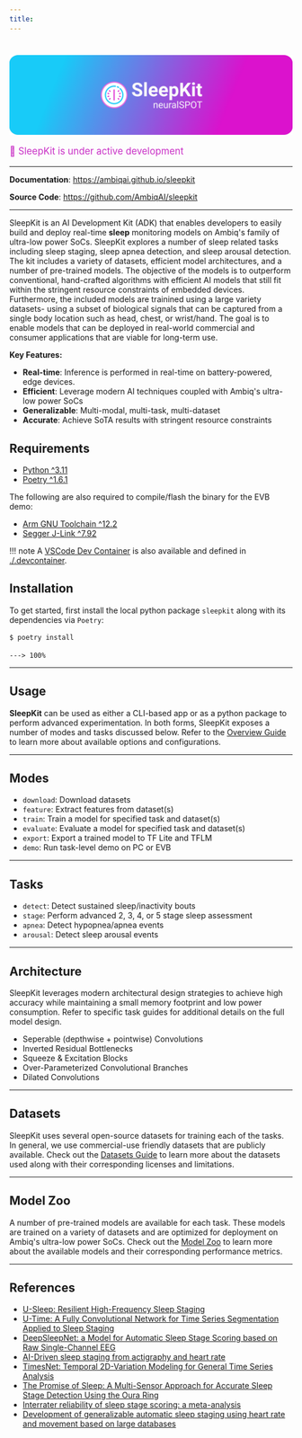 ```yaml
---
title:
---
```

#

<p align="center">
  <a href="https://github.com/AmbiqAI/sleepkit"><img src="./assets/sleepkit-banner.png" alt="SleepKit"></a>
</p>

<p style="color:rgb(201,48,198); font-size: 1.2em;">
🚧 SleepKit is under active development
</p>

---

**Documentation**: <a href="https://ambiqai.github.io/sleepkit" target="_blank">https://ambiqai.github.io/sleepkit</a>

**Source Code**: <a href="https://github.com/AmbiqAI/sleepkit" target="_blank">https://github.com/AmbiqAI/sleepkit</a>

---

SleepKit is an AI Development Kit (ADK) that enables developers to easily build and deploy real-time __sleep__ monitoring models on Ambiq's family of ultra-low power SoCs. SleepKit explores a number of sleep related tasks including sleep staging, sleep apnea detection, and sleep arousal detection. The kit includes a variety of datasets, efficient model architectures, and a number of pre-trained models. The objective of the models is to outperform conventional, hand-crafted algorithms with efficient AI models that still fit within the stringent resource constraints of embedded devices. Furthermore, the included models are trainined using a large variety datasets- using a subset of biological signals that can be captured from a single body location such as head, chest, or wrist/hand. The goal is to enable models that can be deployed in real-world commercial and consumer applications that are viable for long-term use.


**Key Features:**

* **Real-time**: Inference is performed in real-time on battery-powered, edge devices.
* **Efficient**: Leverage modern AI techniques coupled with Ambiq's ultra-low power SoCs
* **Generalizable**: Multi-modal, multi-task, multi-dataset
* **Accurate**: Achieve SoTA results with stringent resource constraints

## <span class="sk-h2-span">Requirements</span>

* [Python ^3.11](https://www.python.org)
* [Poetry ^1.6.1](https://python-poetry.org/docs/#installation)

The following are also required to compile/flash the binary for the EVB demo:

* [Arm GNU Toolchain ^12.2](https://developer.arm.com/downloads/-/arm-gnu-toolchain-downloads)
* [Segger J-Link ^7.92](https://www.segger.com/downloads/jlink/)

!!! note
    A [VSCode Dev Container](https://code.visualstudio.com/docs/devcontainers/containers) is also available and defined in [./.devcontainer](https://github.com/AmbiqAI/sleepkit/tree/main/.devcontainer).

## <span class="sk-h2-span">Installation</span>

To get started, first install the local python package `sleepkit` along with its dependencies via `Poetry`:

<div class="termy">

```console
$ poetry install

---> 100%
```

</div>

<!-- ```bash
poetry install
``` -->

---

## <span class="sk-h2-span">Usage</span>

__SleepKit__ can be used as either a CLI-based app or as a python package to perform advanced experimentation. In both forms, SleepKit exposes a number of modes and tasks discussed below. Refer to the [Overview Guide](./overview.md) to learn more about available options and configurations.

---

## <span class="sk-h2-span">Modes</span>

* `download`: Download datasets
* `feature`: Extract features from dataset(s)
* `train`: Train a model for specified task and dataset(s)
* `evaluate`: Evaluate a model for specified task and dataset(s)
* `export`: Export a trained model to TF Lite and TFLM
* `demo`: Run task-level demo on PC or EVB

---

## <span class="sk-h2-span">Tasks</span>

* `detect`: Detect sustained sleep/inactivity bouts
* `stage`: Perform advanced 2, 3, 4, or 5 stage sleep assessment
* `apnea`: Detect hypopnea/apnea events
* `arousal`: Detect sleep arousal events

---

## <span class="sk-h2-span">Architecture</span>

SleepKit leverages modern architectural design strategies to achieve high accuracy while maintaining a small memory footprint and low power consumption. Refer to specific task guides for additional details on the full model design.

* Seperable (depthwise + pointwise) Convolutions
* Inverted Residual Bottlenecks
* Squeeze & Excitation Blocks
* Over-Parameterized Convolutional Branches
* Dilated Convolutions

---

## <span class="sk-h2-span">Datasets</span>

SleepKit uses several open-source datasets for training each of the tasks. In general, we use commercial-use friendly datasets that are publicly available. Check out the [Datasets Guide](./datasets.md) to learn more about the datasets used along with their corresponding licenses and limitations.

---

## <span class="sk-h2-span">Model Zoo</span>

A number of pre-trained models are available for each task. These models are trained on a variety of datasets and are optimized for deployment on Ambiq's ultra-low power SoCs. Check out the [Model Zoo](./results.md) to learn more about the available models and their corresponding performance metrics.

---

## <span class="sk-h2-span">References</span>

* [U-Sleep: Resilient High-Frequency Sleep Staging](https://doi.org/10.1038/s41746-021-00440-5)
* [U-Time: A Fully Convolutional Network for Time Series Segmentation Applied to Sleep Staging](https://doi.org/10.48550/arXiv.1910.11162)
* [DeepSleepNet: a Model for Automatic Sleep Stage Scoring based on Raw Single-Channel EEG](https://doi.org/10.48550/arXiv.1703.04046)
* [AI-Driven sleep staging from actigraphy and heart rate](https://doi.org/10.1371/journal.pone.0285703)
* [TimesNet: Temporal 2D-Variation Modeling for General Time Series Analysis](https://doi.org/10.48550/arXiv.2210.02186)
* [The Promise of Sleep: A Multi-Sensor Approach for Accurate Sleep Stage Detection Using the Oura Ring](https://doi.org/10.3390/s21134302)
* [Interrater reliability of sleep stage scoring: a meta-analysis](https://doi.org/10.5664/jcsm.9538)
* [Development of generalizable automatic sleep staging using heart rate and movement based on large databases](https://doi.org/10.1007/s13534-023-00288-6)
